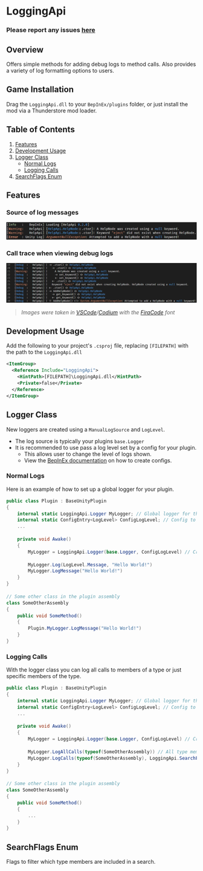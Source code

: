 # LoggingApi
### Please report any issues [here](https://github.com/QtheConqueror/LoggingApi/issues)

## Overview
Offers simple methods for adding debug logs to method calls. Also provides a variety of log formatting options to users.

## Game Installation
Drag the `LoggingApi.dll` to your `BepInEx/plugins` folder, or just install the mod via a Thunderstore mod loader.

## Table of Contents
1. [Features](#features)
2. [Development Usage](#development-usage)
3. [Logger Class](#logger-class)
   - [Normal Logs](#normal-logs)
   - [Logging Calls](#logging-calls)
4. [SearchFlags Enum](#searchflags-enum)

## Features
### Source of log messages
![log-sources.png](./images/log-sources.png)
### Call trace when viewing debug logs
![call-trace.png](./images/call-trace.png)
> *Images were taken in [VSCode](https://code.visualstudio.com)/[Codium](https://vscodium.com/) with the [FiraCode](https://github.com/tonsky/FiraCode) font*

## Development Usage
Add the following to your project's `.csproj` file, replacing `[FILEPATH]` with the path to the `LoggingApi.dll`
```xml
<ItemGroup>
  <Reference Include="LoggingApi">
    <HintPath>[FILEPATH]\LoggingApi.dll</HintPath>
    <Private>false</Private>
  </Reference>
</ItemGroup>
```

## Logger Class
New loggers are created using a `ManualLogSource` and `LogLevel`.
 - The log source is typically your plugins `base.Logger`
 - It is recommended to use pass a log level set by a config for your plugin.
   - This allows user to change the level of logs shown.
   - View the [BepInEx documentation](https://docs.bepinex.dev/articles/dev_guide/plugin_tutorial/4_configuration.html) on how to create configs.

### Normal Logs
Here is an example of how to set up a global logger for your plugin. 
```C#
public class Plugin : BaseUnityPlugin
{
    internal static LoggingApi.Logger MyLogger; // Global logger for the plugin
    internal static ConfigEntry<LogLevel> ConfigLogLevel; // Config to control which logs are shown
    ...

    private void Awake()
    {
        MyLogger = LoggingApi.Logger(base.Logger, ConfigLogLevel) // Create a new logger

        MyLogger.Log(LogLevel.Message, "Hello World!")
        MyLogger.LogMessage("Hello World!")
    }
}

// Some other class in the plugin assembly
class SomeOtherAssembly
{
    public void SomeMethod()
    {
        Plugin.MyLogger.LogMessage("Hello World!")
    }
}
```

### Logging Calls
With the logger class you can log all calls to members of a type or just specific members of the type.
```C#
public class Plugin : BaseUnityPlugin
{
    internal static LoggingApi.Logger MyLogger; // Global logger for the plugin
    internal static ConfigEntry<LogLevel> ConfigLogLevel; // Config to control which logs are shown
    ...

    private void Awake()
    {
        MyLogger = LoggingApi.Logger(base.Logger, ConfigLogLevel) // Create a new logger

        MyLogger.LogAllCalls(typeof(SomeOtherAssembly)) // All type members
        MyLogger.LogCalls(typeof(SomeOtherAssembly), LoggingApi.SearchFlags.Public) // Only public type members
    }
}

// Some other class in the plugin assembly
class SomeOtherAssembly
{
    public void SomeMethod()
    {
        ...
    }
}
```

## SearchFlags Enum
Flags to filter which type members are included in a search.
